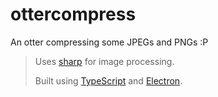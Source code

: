 # ottercompress

An otter compressing some JPEGs and PNGs :P

> Uses [sharp](https://github.com/lovell/sharp) for image processing.
>
> Built using [TypeScript](https://github.com/Microsoft/TypeScript) and [Electron](https://github.com/electron/electron).
